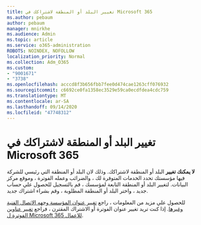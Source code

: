 ```yaml
---
title: تغيير البلد أو المنطقة لاشتراكك في Microsoft 365
ms.author: pebaum
author: pebaum
manager: mnirkhe
ms.audience: Admin
ms.topic: article
ms.service: o365-administration
ROBOTS: NOINDEX, NOFOLLOW
localization_priority: Normal
ms.collection: Adm_O365
ms.custom:
- "9001671"
- "3738"
ms.openlocfilehash: acccd8f3b656fbb7fee0d474cae1263cff076932
ms.sourcegitcommit: c6692ce0fa1358ec3529e59ca0ecdfdea4cdc759
ms.translationtype: MT
ms.contentlocale: ar-SA
ms.lasthandoff: 09/14/2020
ms.locfileid: "47748312"
---
```

# <a name="change-the-country-or-region-for-your-microsoft-365-subscription"></a>تغيير البلد أو المنطقة لاشتراكك في Microsoft 365

**لا يمكنك تغيير** البلد أو المنطقة لاشتراكك. وذلك لان البلد أو المنطقة التي رئيسي للشركة فيها مؤسستك تحدد الخدمات المتوفرة لك ، والضرائب وعمله الفوترة ، وموقع مركز البيانات. لتغيير البلد أو المنطقة التابعة لمؤسسك ، قم بالتسجيل للحصول علي حساب جديد ، واختر البلد أو المنطقة المطلوبة ، وقم بشراء اشتراك جديد.

للحصول علي مزيد من المعلومات ، راجع [تغيير عنوان المؤسسة وجهه الاتصال الفنية وغيرها](https://docs.microsoft.com/microsoft-365/admin/manage/change-address-contact-and-more?view=o365-worldwide). إذا كنت تريد تغيير عنوان الفوترة أو الاشتراك المقترن ، فراجع [تغيير عناوين الفوترة ل Microsoft 365 للاعمال](https://docs.microsoft.com/microsoft-365/commerce/billing-and-payments/change-your-billing-addresses?view=o365-worldwide). 
